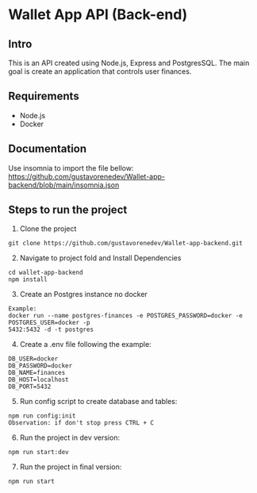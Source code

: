 # Wallet App API (Back-end)

## Intro

This is an API created using Node.js, Express and PostgresSQL.
The main goal is create an application that controls user finances.

## Requirements
- Node.js
- Docker

## Documentation

Use insomnia to import the file bellow:
https://github.com/gustavorenedev/Wallet-app-backend/blob/main/insomnia.json

## Steps to run the project

1. Clone the project

```
git clone https://github.com/gustavorenedev/Wallet-app-backend.git
```

2. Navigate to project fold and Install Dependencies

```
cd wallet-app-backend
npm install
```

3. Create an Postgres instance no docker

```
Example:
docker run --name postgres-finances -e POSTGRES_PASSWORD=docker -e POSTGRES_USER=docker -p
5432:5432 -d -t postgres
```

4. Create a .env file following the example:

```
DB_USER=docker
DB_PASSWORD=docker
DB_NAME=finances
DB_HOST=localhost
DB_PORT=5432
```

5. Run config script to create database and tables:

```
npm run config:init
Observation: if don't stop press CTRL + C
```

6. Run the project in dev version:

```
npm run start:dev
```

7. Run the project in final version:

```
npm run start
```